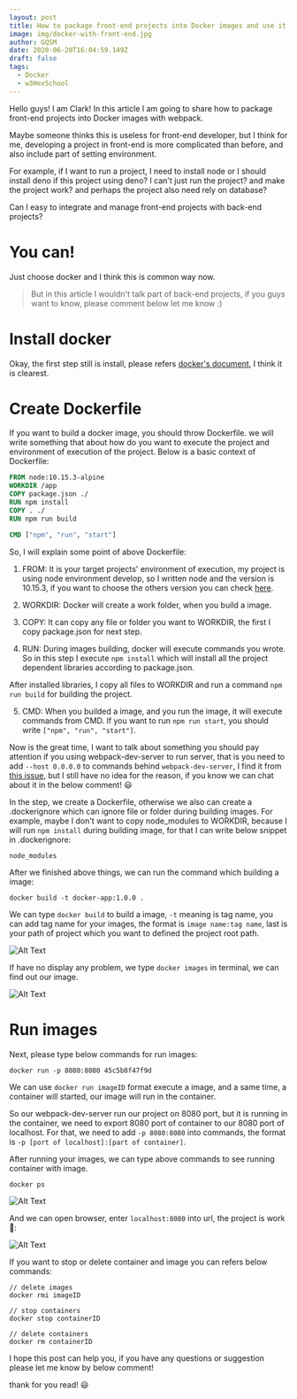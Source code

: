 ```yaml
---
layout: post
title: How to package front-end projects into Docker images and use it with webpack
image: img/docker-with-front-end.jpg
author: GQSM
date: 2020-06-20T16:04:59.149Z
draft: false
tags: 
  - Docker
  - w3HexSchool
---
```


Hello guys! I am Clark! In this article I am going to share how to package front-end projects into Docker images with webpack.

Maybe someone thinks this is useless for front-end developer, but I think for me, developing a project in front-end is more complicated than before, and also include part of setting environment.

For example, if I want to run a project, I need to install node or I should install deno if this project using deno? I can't just run the project? and make the project work? and perhaps the project also need rely on database?

Can I easy to integrate and manage front-end projects with back-end projects?

# You can!

Just choose docker and I think this is common way now.

> But in this article I wouldn't talk part of back-end projects, if you guys want to know, please comment below let me know :)

# Install docker

Okay, the first step still is install, please refers [docker's document](https://docs.docker.com/get-docker/), I think it is clearest.

# Create Dockerfile

If you want to build a docker image, you should throw Dockerfile. we will write something that about how do you want to execute the project and environment of execution of the project. Below is a basic context of Dockerfile:

```Dockerfile
FROM node:10.15.3-alpine
WORKDIR /app
COPY package.json ./
RUN npm install
COPY . ./
RUN npm run build

CMD ["npm", "run", "start"]
```

So, I will explain some point of above Dockerfile:

1. FROM: It is your target projects' environment of execution, my project is using node environment develop, so I written node and the version is 10.15.3, if you want to choose the others version you can check [here](https://hub.docker.com/_/node/).

2. WORKDIR: Docker will create a work folder, when you build a image.

3. COPY: It can copy any file or folder you want to WORKDIR, the first I copy package.json for next step.

4. RUN: During images building, docker will execute commands you wrote. So in this step I execute `npm install` which will install all the project dependent libraries according to package.json.

After installed libraries, I copy all files to WORKDIR and run a command `npm run build` for building the project.

5. CMD: When you builded a image, and you run the image, it will execute commands from CMD. If you want to run `npm run start`, you should write `["npm", "run", "start"]`.

Now is the great time, I want to talk about something you should pay attention if you using webpack-dev-server to run server, that is you need to add `--host 0.0.0.0` to commands behind `webpack-dev-server`, I find it from [this issue](https://github.com/webpack/webpack-dev-server/issues/547), but I still have no idea for the reason, if you know we can chat about it in the below comment! 😃

In the step, we create a Dockerfile, otherwise we also can create a .dockerignore which can ignore file or folder during building images. For example, maybe I don't want to copy node_modules to WORKDIR, because I will run `npm install` during building image, for that I can write below snippet in .dockerignore:

```
node_modules
```

After we finished above things, we can run the command which building a image:

```
docker build -t docker-app:1.0.0 .
```

We can type `docker build` to build a image, `-t` meaning is tag name, you can add tag name for your images, the format is `image name:tag name`, last is your path of project which you want to defined the project root path.

![Alt Text](https://dev-to-uploads.s3.amazonaws.com/i/jgol0x0kjaxe2nemv7jj.png)

If have no display any problem, we type `docker images` in terminal, we can find out our image.

![Alt Text](https://dev-to-uploads.s3.amazonaws.com/i/w1dmbw1ez1s8a0101xgx.jpg)

# Run images

Next, please type below commands for run images:

```
docker run -p 8080:8080 45c5b8f47f9d
```

We can use `docker run imageID` format execute a image, and a same time, a container will started, our image will run in the container.

So our webpack-dev-server run our project on 8080 port, but it is running in the container, we need to export 8080 port of container to our 8080 port of localhost. For that, we need to add `-p 8080:8080` into commands, the format is `-p [port of localhost]:[part of container]`.

After running your images, we can type above commands to see running container with image.

```
docker ps
```

![Alt Text](https://dev-to-uploads.s3.amazonaws.com/i/ob6ihwwc9z7d60rne26x.png)

And we can open browser, enter `localhost:8080` into url, the project is work 🎊:

![Alt Text](https://dev-to-uploads.s3.amazonaws.com/i/jjs6qvpxsdhronifvt86.png)

If you want to stop or delete container and image you can refers below commands:

```
// delete images
docker rmi imageID

// stop containers
docker stop containerID

// delete containers
docker rm containerID
```

I hope this post can help you, if you have any questions or suggestion please let me know by below comment!

thank for you read! 😃